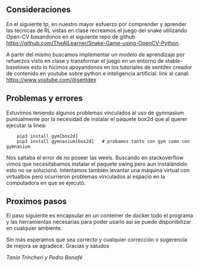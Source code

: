 ## Consideraciones

En el siguiente tp, en nuestro mayor esfuerzo por comprender y aprender las técnicas de RL vistas en clase recreamos el juego del snake utilizando Open-CV basandonos en el siguiente repo de github https://github.com/TheAILearner/Snake-Game-using-OpenCV-Python.

A partir del mismo buscamos implementar un modelo de aprendizaje por refuerzos visto en clase y transformar el juego en un entorno de stable-baselines esto lo hicimos apoyandonos en los tutoriales de sentdex creador de contenido en youtube sobre python e inteligencia artificial. 
link al canal: https://www.youtube.com/@sentdex

## Problemas y errores 
Estuvimos teniendo algunos problemas vinculados al uso de gymnasium puntualmente por la necesidad de instalar el paquete box2d que al querer ejecutar la linea:
```
    pip3 install gym[box2d]   
    pip3 install gymnasium[box2d]   # probamos tanto con gym como con gymnasium
```
Nos saltaba el error de no poseer las weels. Buscando en stackoverflow vimos que necesitabamos instalar el paquete swing pero aun instalándolo esto no se solucionó. Intentamos también levantar una máquina virtual con virtualbox pero ocurrieron problemas vinculados al espacio en la computadora en que se ejecutó. 

## Proximos pasos
El paso siguiente es encapsular en un conteiner de docker todo el programa y las herramientas necesarias para poder usarlo así se puede disponibilizar en cualquier ambiente.

Sin más esperamos que sea correcto y cualquier corrección o sugerencia de mejora se agradece. Gracias y saludos

*Tania Trincheri y Pedro Bonafé*

